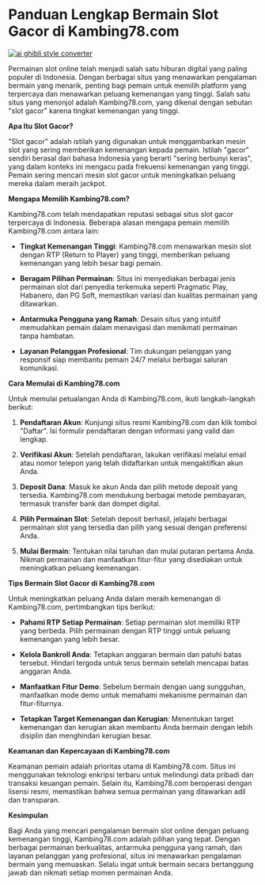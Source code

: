 # Panduan Lengkap Bermain Slot Gacor di Kambing78.com

[![ai ghibli style converter](https://i.imgur.com/dwt8Y5G.gif)](https://witbeam.net/slzx)

Permainan slot online telah menjadi salah satu hiburan digital yang paling populer di Indonesia. Dengan berbagai situs yang menawarkan pengalaman bermain yang menarik, penting bagi pemain untuk memilih platform yang terpercaya dan menawarkan peluang kemenangan yang tinggi. Salah satu situs yang menonjol adalah Kambing78.com, yang dikenal dengan sebutan "slot gacor" karena tingkat kemenangan yang tinggi.

**Apa Itu Slot Gacor?**

"Slot gacor" adalah istilah yang digunakan untuk menggambarkan mesin slot yang sering memberikan kemenangan kepada pemain. Istilah "gacor" sendiri berasal dari bahasa Indonesia yang berarti "sering berbunyi keras", yang dalam konteks ini mengacu pada frekuensi kemenangan yang tinggi. Pemain sering mencari mesin slot gacor untuk meningkatkan peluang mereka dalam meraih jackpot.

**Mengapa Memilih Kambing78.com?**

Kambing78.com telah mendapatkan reputasi sebagai situs slot gacor terpercaya di Indonesia. Beberapa alasan mengapa pemain memilih Kambing78.com antara lain:

- **Tingkat Kemenangan Tinggi**: Kambing78.com menawarkan mesin slot dengan RTP (Return to Player) yang tinggi, memberikan peluang kemenangan yang lebih besar bagi pemain.

- **Beragam Pilihan Permainan**: Situs ini menyediakan berbagai jenis permainan slot dari penyedia terkemuka seperti Pragmatic Play, Habanero, dan PG Soft, memastikan variasi dan kualitas permainan yang ditawarkan.

- **Antarmuka Pengguna yang Ramah**: Desain situs yang intuitif memudahkan pemain dalam menavigasi dan menikmati permainan tanpa hambatan.

- **Layanan Pelanggan Profesional**: Tim dukungan pelanggan yang responsif siap membantu pemain 24/7 melalui berbagai saluran komunikasi.

**Cara Memulai di Kambing78.com**

Untuk memulai petualangan Anda di Kambing78.com, ikuti langkah-langkah berikut:

1. **Pendaftaran Akun**: Kunjungi situs resmi Kambing78.com dan klik tombol "Daftar". Isi formulir pendaftaran dengan informasi yang valid dan lengkap.

2. **Verifikasi Akun**: Setelah pendaftaran, lakukan verifikasi melalui email atau nomor telepon yang telah didaftarkan untuk mengaktifkan akun Anda.

3. **Deposit Dana**: Masuk ke akun Anda dan pilih metode deposit yang tersedia. Kambing78.com mendukung berbagai metode pembayaran, termasuk transfer bank dan dompet digital.

4. **Pilih Permainan Slot**: Setelah deposit berhasil, jelajahi berbagai permainan slot yang tersedia dan pilih yang sesuai dengan preferensi Anda.

5. **Mulai Bermain**: Tentukan nilai taruhan dan mulai putaran pertama Anda. Nikmati permainan dan manfaatkan fitur-fitur yang disediakan untuk meningkatkan peluang kemenangan.

**Tips Bermain Slot Gacor di Kambing78.com**

Untuk meningkatkan peluang Anda dalam meraih kemenangan di Kambing78.com, pertimbangkan tips berikut:

- **Pahami RTP Setiap Permainan**: Setiap permainan slot memiliki RTP yang berbeda. Pilih permainan dengan RTP tinggi untuk peluang kemenangan yang lebih besar.

- **Kelola Bankroll Anda**: Tetapkan anggaran bermain dan patuhi batas tersebut. Hindari tergoda untuk terus bermain setelah mencapai batas anggaran Anda.

- **Manfaatkan Fitur Demo**: Sebelum bermain dengan uang sungguhan, manfaatkan mode demo untuk memahami mekanisme permainan dan fitur-fiturnya.

- **Tetapkan Target Kemenangan dan Kerugian**: Menentukan target kemenangan dan kerugian akan membantu Anda bermain dengan lebih disiplin dan menghindari kerugian besar.

**Keamanan dan Kepercayaan di Kambing78.com**

Keamanan pemain adalah prioritas utama di Kambing78.com. Situs ini menggunakan teknologi enkripsi terbaru untuk melindungi data pribadi dan transaksi keuangan pemain. Selain itu, Kambing78.com beroperasi dengan lisensi resmi, memastikan bahwa semua permainan yang ditawarkan adil dan transparan.

**Kesimpulan**

Bagi Anda yang mencari pengalaman bermain slot online dengan peluang kemenangan tinggi, Kambing78.com adalah pilihan yang tepat. Dengan berbagai permainan berkualitas, antarmuka pengguna yang ramah, dan layanan pelanggan yang profesional, situs ini menawarkan pengalaman bermain yang memuaskan. Selalu ingat untuk bermain secara bertanggung jawab dan nikmati setiap momen permainan Anda.